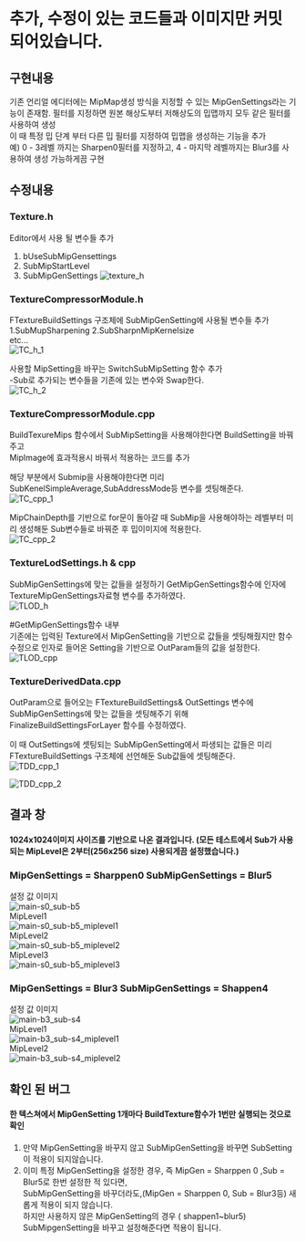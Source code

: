 
# 추가, 수정이 있는 코드들과 이미지만 커밋되어있습니다.   
## 구현내용   
기존 언리얼 에디터에는 MipMap생성 방식을 지정할 수 있는 MipGenSettings라는 기능이 존재함.
필터를 지정하면 원본 해상도부터 저해상도의 밉맵까지 모두 같은 필터를 사용하여 생성   
이 때 특정 밉 단계 부터 다른 밉 필터를 지정하여 밉맵을 생성하는 기능을 추가   
예) 0 - 3레벨 까지는 Sharpen0필터를 지정하고, 4 - 마지막 레벨까지는 Blur3를 사용하여 생성 가능하게끔 구현   
## 수정내용   
### Texture.h   

Editor에서 사용 될 변수들 추가   
1. bUseSubMipGensettings
2. SubMipStartLevel
3. SubMipGenSettings
![texture_h](https://user-images.githubusercontent.com/49854426/142062445-a5b83cc2-0c81-4309-bc3a-d6d77f942084.png)   

### TextureCompressorModule.h   

FTextureBuildSettings 구조체에 SubMipGenSetting에 사용될 변수들 추가   
1.SubMupSharpening
2.SubSharpnMipKernelsize   
etc...   
![TC_h_1](https://user-images.githubusercontent.com/49854426/142063265-5cec20f1-9031-4914-af80-75e4ee772876.png)

사용할 MipSetting을 바꾸는 SwitchSubMipSetting 함수 추가   
-Sub로 추가되는 변수들을 기존에 있는 변수와 Swap한다.   
![TC_h_2](https://user-images.githubusercontent.com/49854426/142063291-c8670a16-ec19-479b-b690-0744c7911b6e.png)

### TextureCompressorModule.cpp   

BuildTexureMips 함수에서 SubMipSetting을 사용해야한다면 BuildSetting을 바꿔주고   
MipImage에 효과적용시 바꿔서 적용하는 코드를 추가   
   
해당 부분에서 Submip을 사용해야한다면 미리 SubKenelSimpleAverage,SubAddressMode등 변수를 셋팅해준다.   
![TC_cpp_1](https://user-images.githubusercontent.com/49854426/142064006-c57df9d1-87c7-4330-9b6a-da3897519cc6.png)

MipChainDepth를 기반으로 for문이 돌아갈 때 SubMip을 사용해야하는 레벨부터 미리 생성해둔 Sub변수들로 바꿔준 후 밉이미지에 적용한다.   
![TC_cpp_2](https://user-images.githubusercontent.com/49854426/142064146-4f6646db-15ff-41ed-8820-3323baadef26.png)   

### TextureLodSettings.h & cpp

SubMipGenSettings에 맞는 값들을 설정하기 GetMipGenSettings함수에 인자에 TextureMipGenSettings자료형 변수를 추가하였다.   
![TLOD_h](https://user-images.githubusercontent.com/49854426/142064882-446037ce-0e58-4825-9c42-6f7395c90317.png)   

#GetMipGenSettings함수 내부   
기존에는 입력된 Texture에서 MipGenSetting을 기반으로 값들을 셋팅해줬지만 함수 수정으로 인자로 들어온 Setting을 기반으로 OutParam들의 값을 설정한다.   
![TLOD_cpp](https://user-images.githubusercontent.com/49854426/142064895-4e910552-2ab5-4526-8825-979b625dbda4.png)

### TextureDerivedData.cpp

OutParam으로 들어오는 FTextureBuildSettings& OutSettings 변수에 SubMipGenSettings에 맞는 값들을 셋팅해주기 위해 FinalizeBuildSettingsForLayer 함수를 수정하였다.   

이 때 OutSettings에 셋팅되는 SubMipGenSetting에서 파생되는 값들은 미리 FTextureBuildSettings 구조체에 선언해둔 Sub값들에 셋팅해준다.   
![TDD_cpp_1](https://user-images.githubusercontent.com/49854426/142065500-122fa702-2276-4b25-be21-4e385dbc9092.png)   
   
![TDD_cpp_2](https://user-images.githubusercontent.com/49854426/142065504-7d57b6fa-8165-4806-a48e-219393dca3f0.png)   
   
## 결과 창
#### 1024x1024이미지 사이즈를 기반으로 나온 결과입니다. (모든 테스트에서 Sub가 사용되는 MipLevel은 2부터(256x256 size) 사용되게끔 설정했습니다.)
### MipGenSettings = Sharppen0 SubMipGenSettings = Blur5 
설정 값 이미지   
![main-s0_sub-b5](https://user-images.githubusercontent.com/49854426/142066138-4ed8520a-384e-496c-abec-f0dc7b4663e0.png)   
MipLevel1   
![main-s0_sub-b5_miplevel1](https://user-images.githubusercontent.com/49854426/142066148-378e6506-b316-4007-a264-85918636d519.png)   
MipLevel2   
![main-s0_sub-b5_miplevel2](https://user-images.githubusercontent.com/49854426/142066152-94a48bf5-7eef-4c21-83f4-2d91f250ca65.png)   
MipLevel3   
![main-s0_sub-b5_miplevel3](https://user-images.githubusercontent.com/49854426/142066156-0ac195b4-bcc1-4886-82a4-d104689b5f86.png)   
### MipGenSettings = Blur3 SubMipGenSettings = Shappen4
설정 값 이미지   
![main-b3_sub-s4](https://user-images.githubusercontent.com/49854426/142066343-16a5d768-ceec-4d23-822d-7d1943151709.png)   
MipLevel1   
![main-b3_sub-s4_miplevel1](https://user-images.githubusercontent.com/49854426/142066257-e1e461af-dee8-4c4c-8da5-f18a9e2475c0.png)   
MipLevel2   
![main-b3_sub-s4_miplevel2](https://user-images.githubusercontent.com/49854426/142066260-9456e811-5372-4dec-9cbe-64db863f025c.png)   

## 확인 된 버그
#### 한 텍스쳐에서 MipGenSetting 1개마다 BuildTexture함수가 1번만 실행되는 것으로 확인
1. 만약 MipGenSetting을 바꾸지 않고 SubMipGenSetting을 바꾸면 SubSetting이 적용이 되지않습니다.   
2. 이미 특정 MipGenSetting을 설정한 경우, 즉 MipGen = Sharppen 0 ,Sub = Blur5로 한번 설정한 적 있다면,   
   SubMipGenSetting을 바꾸더라도,(MipGen = Sharppen 0, Sub = Blur3등) 새롭게 적용이 되지 않습니다.   
   하지만 사용하지 않은 MipGenSetting의 경우 ( shappen1~blur5) SubMipgenSetting을 바꾸고 설정해준다면 적용이 됩니다.
